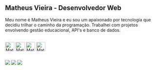 ## Matheus Vieira - Desenvolvedor Web

Meu nome é Matheus Vieira e eu sou um apaixonado por tecnologia que decidiu trilhar o caminho da programação. Trabalhei com projetos envolvendo gestão educacional, API's e banco de dados.

<div style="display: inline_block"><br>
  <img align="center" alt="Math-React" height="30" src="https://img.shields.io/badge/react-%2320232a.svg?style=for-the-badge&logo=react&logoColor=%2361DAFB">
  <img align="center" alt="Math-Next" height="30" src="https://img.shields.io/badge/Next-black?style=for-the-badge&logo=next.js&logoColor=white">
  <img align="center" alt="Math-Node" height="30" src="https://img.shields.io/badge/node.js-6DA55F?style=for-the-badge&logo=node.js&logoColor=white">
  <img align="center" alt="Math-Nest" height="30" src="https://img.shields.io/badge/nestjs-%23E0234E.svg?style=for-the-badge&logo=nestjs&logoColor=white">
</div>
  
  ##
 
<div> 
  <a href="https://www.matheusvieira.dev/" target="_blank"><img src="https://img.shields.io/badge/Portfolio-%23000000.svg?style=for-the-badge&logo=firefox&logoColor=#FF7139" target="_blank"></a>
  <a href="https://www.instagram.com/devfourdev/" target="_blank"><img src="https://img.shields.io/badge/-Instagram-%23E4405F?style=for-the-badge&logo=instagram&logoColor=white" target="_blank"></a>
  <a href="https://www.linkedin.com/in/ymatheus-vieira/"><img src="https://img.shields.io/badge/-LinkedIn-%230077B5?style=for-the-badge&logo=linkedin&logoColor=white" target="_blank"></a> 
  
</div>
